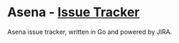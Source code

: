 # Asena - [Issue Tracker](https://issue.asena.xyz)

Asena issue tracker, written in Go and powered by JIRA.